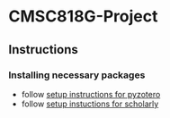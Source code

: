 # CMSC818G-Project

## Instructions
### Installing necessary packages
- follow [setup instructions for pyzotero](https://pyzotero.readthedocs.io/en/latest/)
- follow [setup instuctions for scholarly](https://github.com/scholarly-python-package/scholarly/blob/main/docs/quickstart.rst)
